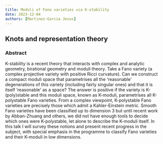 ```yaml
---
title: Moduli of Fano varieties via K-stability
date: 2023-12-04
authors: [Martinez-Garcia Jesus]
---
```


## Knots and representation theory

### Abstract

K-stability is a recent theory that interacts with complex and analytic geometry, birational geometry and moduli theory. Take a Fano variety (a complex projective variety with positive Ricci curvature). Can we construct a compact moduli space that parametrises all the ‘reasonable' degenerations of this variety (including fairly singular ones) and that it is itself ‘reasonable' as a space? The answer is positive if the variety is K-(poly)stable and this moduli space, known as K-moduli, parametrises all K-polystable Fano varieties. From a complex viewpoint, K-polystable Fano varieties are precisely those which admit a Kahler-Einstein metric.
Smooth Fano varieties have been classified up to dimension 3 but until recent work by Abban-Zhuang and others, we did not have enough tools to decide which ones were K-polystable, let alone to describe the K-moduli itself. In this talk I will survey these notions and present recent progress in the subject, with special emphasis in the programme to classify Fano varieties and their K-moduli in low dimensions.







